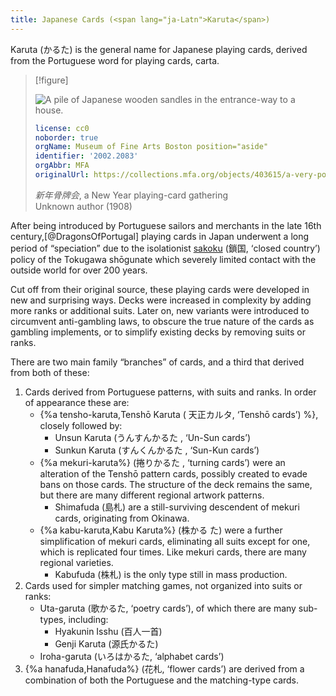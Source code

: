 ```yaml
---
title: Japanese Cards (<span lang="ja-Latn">Karuta</span>)
---
```


<span lang="ja-Latn" class="noun">Karuta</span> (<span lang="ja">かるた</span>)
is the general name for Japanese playing cards, derived from the Portuguese word
for playing cards, <span lang="pt">carta</span>.

> [!figure]
>
> ![A pile of Japanese wooden sandles in the entrance-way to a house.](sc67123.jpg)
>
> ```yaml
> license: cc0
> noborder: true
> orgName: Museum of Fine Arts Boston position="aside"
> identifier: '2002.2083'
> orgAbbr: MFA
> originalUrl: https://collections.mfa.org/objects/403615/a-very-popular-cardplaying-gathering-sakan-naru-karuta-kai
> ```
> 
> <cite lang="ja">新年骨牌会</cite>, a New Year playing-card gathering<br/> Unknown author (1908)

After being introduced by Portuguese sailors and merchants in the late 16th century,[@DragonsOfPortugal] playing cards in Japan underwent a long period of “speciation” due to the isolationist [<span lang="ja-Latn">sakoku</span>](https://en.wikipedia.org/wiki/Sakoku) (<span lang="ja">鎖国</span>, ‘closed country’) policy of the <span lang="ja-Latn" class="noun">Tokugawa</span> shōgunate which severely limited contact with the outside world for over 200 years.

Cut off from their original source, these playing cards were developed in new and surprising ways. Decks were increased in complexity by adding more ranks or additional suits. Later on, new variants were introduced to circumvent anti-gambling laws, to obscure the true nature of the cards as gambling implements, or to simplify existing decks by removing suits or ranks.

There are two main family “branches” of cards, and a third that derived from both of these:

1. Cards derived from Portuguese patterns, with suits and ranks. In order of
  appearance these are:
    * {%a tensho-karuta,<span class="noun" lang="ja-Latn">Tenshō Karuta</span> (<span lang="ja">
      天正カルタ</span>, ‘<span class="noun" lang="ja-Latn">Tenshō</span> cards’) %}, closely followed by:
      * <span class="noun" lang="ja-Latn">Unsun Karuta</span> (<span lang="ja">うんすんかるた
        </span>, ‘<span class="noun" lang="ja-Latn">Un-Sun</span> cards’)
      * <span class="noun" lang="ja-Latn">Sunkun Karuta</span> (<span lang="ja">すんくんかるた
        </span>, ‘<span class="noun" lang="ja-Latn">Sun-Kun</span> cards’)
    * {%a mekuri-karuta%} (<span lang="ja">捲りかるた
      </span>, ‘turning cards’) were an alteration of the <span class="noun"
      lang="ja-Latn">Tenshō</span> pattern cards, possibly created to evade bans on
      those cards. The structure of the deck remains the same, but there are
      many different regional artwork patterns.
      - <span class="noun" lang="ja-Latn">Shimafuda</span> (<span lang="ja">島札</span>) are a still-surviving
        descendent of <span lang="ja-Latn">mekuri</span> cards, originating from <span lang="ja-Latn" class="noun">Okinawa</span>.
    * {%a kabu-karuta,<span class="noun" lang="ja-Latn">Kabu
      Karuta</span>%} (<span lang="ja">株かる
      た</span>) were a further simplification of <span
      lang="ja-Latn">mekuri</span> cards, eliminating all suits except for one,
      which is replicated four times. Like <span lang="ja-Latn">mekuri</span>
      cards, there are many regional varieties. 
      - <span lang="ja-Latn" class="noun">Kabufuda</span> (<span lang="ja">株札</span>) is the only type still in mass production.
2. Cards used for simpler matching games, not organized into suits or ranks:
    * <span class="noun" lang="ja-Latn">Uta-garuta</span> (<span lang="ja">歌かるた</span>,
      ‘poetry cards’), of which there are many sub-types, including:
      - <span class="noun" lang="ja-Latn">Hyakunin Isshu</span> (<span lang="ja">百人一首</span>)
      - <span class="noun" lang="ja-Latn">Genji Karuta</span> (<span lang="ja">源氏かるた</span>)
    * <span class="noun" lang="ja-Latn">Iroha-garuta</span> (<span lang="ja">いろはかるた</span>, ‘alphabet cards’)
3. {%a hanafuda,<span class="noun" lang="ja-Latn">Hanafuda</span>%} (<span
  lang="ja">花札</span>, ‘flower cards’) are derived from a combination of both
  the Portuguese and the matching-type cards.
